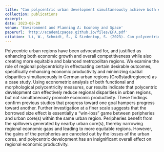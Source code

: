 ```yaml
---
title: "Can polycentric urban development simultaneously achieve both economic growth and regional equity? A multi-scale analysis of German regions"
collection: publications
excerpt: 
date: 2023-08-29
venue: 'Environment and Planning A: Economy and Space'
paperurl: 'http://academicpages.github.io/files/EPA.pdf'
citation: 'Li, W., Schmidt, S., & Siedentop, S. (2023). Can polycentric urban development simultaneously achieve both economic growth and regional equity? A multi-scale analysis of German regions. Environment and Planning A: Economy and Space, 0308518X231191943.'
---
```



Polycentric urban regions have been advocated for, and justified as enhancing both economic growth and overall competitiveness while also creating more equitable and balanced metropolitan regions. We examine the role of regional polycentricity in effectuating certain desirable outcomes, specifically enhancing economic productivity and minimizing spatial disparities simultaneously in German urban regions (Großstadtregionen) as a case study. Using econometric analysis of both functional and morphological polycentricity measures, our results indicate that polycentric development can effectively reduce regional disparities in urban regions, but not simultaneously promote economic productivity. These findings confirm previous studies that progress toward one goal hampers progress toward another. Further investigation at a finer scale suggests that the borrowed size effect is essentially a “win-loss” game between peripheries and urban core(s) within the same urban region. Peripheries benefit from the spillovers generated by nearby urban core(s), thereby narrowing regional economic gaps and leading to more equitable regions. However, the gains of the peripheries are canceled out by the losses of the urban cores, and polycentric development has an insignificant overall effect on regional economic productivity.
